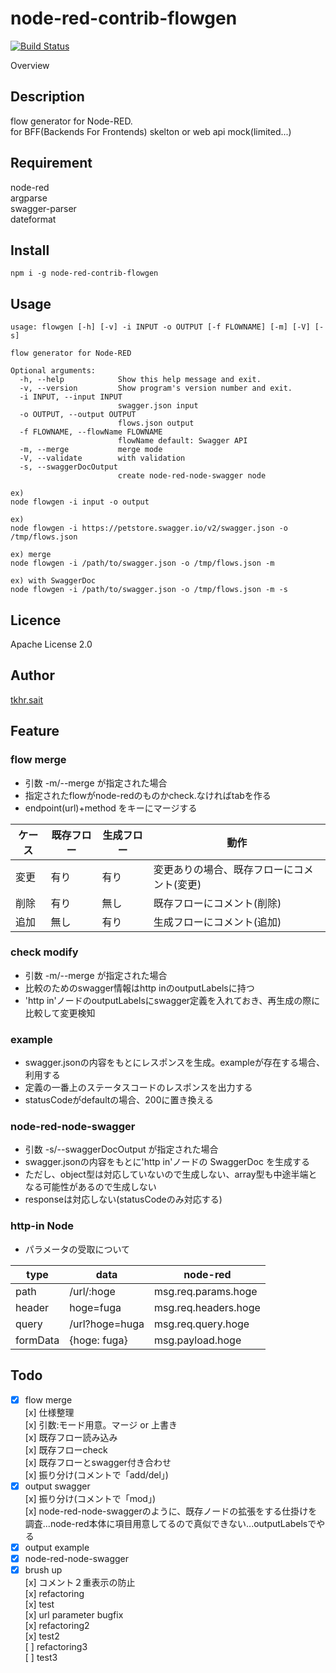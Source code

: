 # node-red-contrib-flowgen

[![Build Status](https://travis-ci.org/tkhr-sait/node-red-contrib-flowgen.svg?branch=master)](https://travis-ci.org/tkhr-sait/node-red-contrib-flowgen)

Overview

## Description

flow generator for Node-RED.  
for BFF(Backends For Frontends) skelton or web api mock(limited...)

## Requirement

node-red  
argparse  
swagger-parser  
dateformat  

## Install

```
npm i -g node-red-contrib-flowgen
```

## Usage

```
usage: flowgen [-h] [-v] -i INPUT -o OUTPUT [-f FLOWNAME] [-m] [-V] [-s]

flow generator for Node-RED

Optional arguments:
  -h, --help            Show this help message and exit.
  -v, --version         Show program's version number and exit.
  -i INPUT, --input INPUT
                        swagger.json input
  -o OUTPUT, --output OUTPUT
                        flows.json output
  -f FLOWNAME, --flowName FLOWNAME
                        flowName default: Swagger API
  -m, --merge           merge mode
  -V, --validate        with validation
  -s, --swaggerDocOutput
                        create node-red-node-swagger node

ex)
node flowgen -i input -o output

ex)
node flowgen -i https://petstore.swagger.io/v2/swagger.json -o /tmp/flows.json

ex) merge
node flowgen -i /path/to/swagger.json -o /tmp/flows.json -m

ex) with SwaggerDoc
node flowgen -i /path/to/swagger.json -o /tmp/flows.json -m -s

```

## Licence

Apache License 2.0

## Author

[tkhr.sait](https://github.com/tkhr-sait)

## Feature

### flow merge

* 引数 -m/--merge が指定された場合
* 指定されたflowがnode-redのものかcheck.なければtabを作る
* endpoint(url)+method をキーにマージする  

|ケース|既存フロー|生成フロー|動作|
|-----|--------|--------|----|
|変更|有り|有り|変更ありの場合、既存フローにコメント(変更)|
|削除|有り|無し|既存フローにコメント(削除)|
|追加|無し|有り|生成フローにコメント(追加)|

### check modify

* 引数 -m/--merge が指定された場合
* 比較のためのswagger情報はhttp inのoutputLabelsに持つ
* 'http in'ノードのoutputLabelsにswagger定義を入れておき、再生成の際に比較して変更検知

### example

* swagger.jsonの内容をもとにレスポンスを生成。exampleが存在する場合、利用する
* 定義の一番上のステータスコードのレスポンスを出力する
* statusCodeがdefaultの場合、200に置き換える

### node-red-node-swagger

* 引数 -s/--swaggerDocOutput が指定された場合
* swagger.jsonの内容をもとに'http in'ノードの SwaggerDoc を生成する
* ただし、object型は対応していないので生成しない、array型も中途半端となる可能性があるので生成しない
* responseは対応しない(statusCodeのみ対応する)

### http-in Node

* パラメータの受取について

|type    |data          |node-red             |
|--------|--------------|---------------------|
|path    |/url/:hoge    |msg.req.params.hoge  |
|header  |hoge=fuga     |msg.req.headers.hoge |
|query   |/url?hoge=huga|msg.req.query.hoge   |
|formData|{hoge: fuga}  |msg.payload.hoge     |

## Todo

* [x] flow merge  
[x] 仕様整理  
[x] 引数:モード用意。マージ or 上書き  
[x] 既存フロー読み込み  
[x] 既存フローcheck  
[x] 既存フローとswagger付き合わせ  
[x] 振り分け(コメントで「add/del」)  
* [x] output swagger  
[x] 振り分け(コメントで「mod」)  
[x] node-red-node-swaggerのように、既存ノードの拡張をする仕掛けを調査...node-red本体に項目用意してるので真似できない...outputLabelsでやる  
* [x] output example
* [x] node-red-node-swagger
* [x] brush up  
[x] コメント２重表示の防止  
[x] refactoring  
[x] test  
[x] url parameter bugfix  
[x] refactoring2  
[x] test2  
[ ] refactoring3  
[ ] test3  
